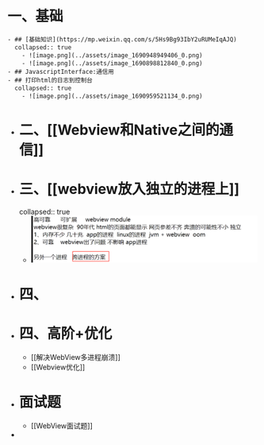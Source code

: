 # 一、基础
	- ## [基础知识](https://mp.weixin.qq.com/s/5Hs9Bg93IbY2uRUMeIqAJQ)
	  collapsed:: true
		- ![image.png](../assets/image_1690948949406_0.png)
		- ![image.png](../assets/image_1690898812840_0.png)
	- ## JavascriptInterface:通信用
	- ## 打印html的日志到控制台
	  collapsed:: true
		- ![image.png](../assets/image_1690959521134_0.png)
- # 二、[[Webview和Native之间的通信]]
- # 三、[[webview放入独立的进程上]]
  collapsed:: true
	- ![image.png](../assets/image_1690958411781_0.png)
- # 四、
- # 四、高阶+优化
	- [[解决WebView多进程崩溃]]
	- [[Webview优化]]
- # 面试题
	- [[WebView面试题]]
-